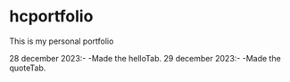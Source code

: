 # hcportfolio

This is my personal portfolio

28 december 2023:-
    -Made the helloTab.
29 december 2023:-
    -Made the quoteTab.


